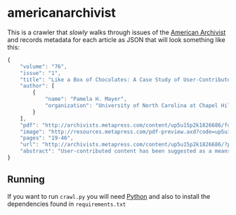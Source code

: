 americanarchivist
=================

This is a crawler that *slowly* walks through issues of the [American Archivist](http://archivists.metapress.com/content/120809) and records metadata for each article as JSON that will look something like this:

```javascript
{
    "volume": "76",
    "issue": "1", 
    "title": "Like a Box of Chocolates: A Case Study of User-Contributed Content at Footnote", 
    "author": [
        {
            "name": "Pamela H. Mayer", 
            "organization": "University of North Carolina at Chapel Hill"
        }
    ], 
    "pdf": "http://archivists.metapress.com/content/up5u15p2k1826686/fulltext.pdf?page=1", 
    "image": "http://resources.metapress.com/pdf-preview.axd?code=up5u15p2k1826686&size=largest", 
    "pages": "19-46", 
    "url": "http://archivists.metapress.com/content/up5u15p2k1826686/?p=84d659b4d23a4dc2b2d2dbbf391570f2&pi=2", 
    "abstract": "User-contributed content has been suggested as a means to narrow the gap between the level of description that resource-constrained repositories are able to provide and the level of description that users need or have come to expect. Research seems to indicate that allowing users to contribute content holds some promise for augmenting traditional description, thus increasing the discoverability of materials. As yet, the practice of allowing user-contributed content has not been widely adopted, especially for large-scale online collections. Because this is not an endeavor to be entered into lightly in terms of required resources or policy considerations, it is important for decision makers to have as much information as possible about who will contribute content and what that content looks like. It is informative to look at the experience of Footnote, an entity with an existing online collection with user contribution functionality. This case study identifies individuals with family connections to a collection as the largest group of contributors, while annotations are the most common type of contribution. The data suggest that users are predominately interested in information about individuals. This study also indicates that there are issues of consistency, authenticity, and context with regard to user-contributed content."
}
```

Running
-------

If you want to run `crawl.py` you will need [Python](http://python.org) and 
also to install the dependencies found in `requirements.txt`
